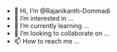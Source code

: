 - 👋 Hi, I’m @Rajanikanth-Dommadi
- 👀 I’m interested in ...
- 🌱 I’m currently learning ...
- 💞️ I’m looking to collaborate on ...
- 📫 How to reach me ...

<!---
Rajanikanth-Dommadi/Rajanikanth-Dommadi is a ✨ special ✨ repository because its `README.md` (this file) appears on your GitHub profile.
You can click the Preview link to take a look at your changes.
--->
